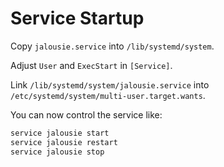 # Service Startup

Copy `jalousie.service` into `/lib/systemd/system`.

Adjust `User` and `ExecStart` in `[Service]`.

Link `/lib/systemd/system/jalousie.service` into `/etc/systemd/system/multi-user.target.wants`.

You can now control the service like:

```bash
service jalousie start
service jalousie restart
service jalousie stop
```
